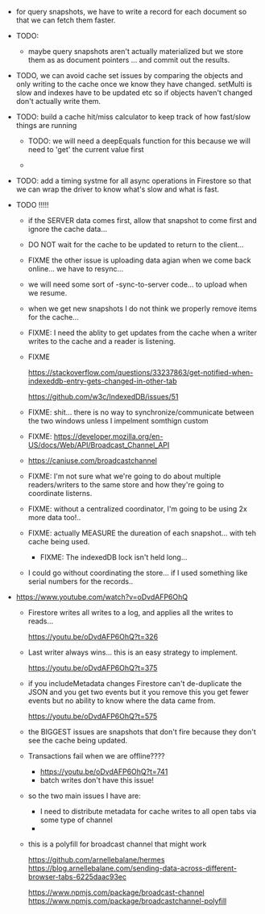 - for query snapshots, we have to write a record for each document so that we can fetch them faster.
- TODO:
    - maybe query snapshots aren't actually materialized but we store them as as
      document pointers ... and commit out the results.
    
- TODO, we can avoid cache set issues by comparing the objects and only writing
  to the cache once we know they have changed. setMulti is slow and indexes have
  to be updated etc so if objects haven't changed don't actually write them.
   
- TODO: build a cache hit/miss calculator to keep track of how fast/slow things are running

    - TODO: we will need a deepEquals function for this because we will need to 'get' the current
      value first
      
      
    - 

- TODO: add a timing systme for all async operations in Firestore so that we can
  wrap the driver to know what's slow and what is fast.


- TODO !!!!!

    - if the SERVER data comes first, allow that snapshot to come first and
      ignore the cache data... 
      
    - DO NOT wait for the cache to be updated to return to the client... 

    - FIXME  the other issue is uploading data agian when we come back online... we have to resync... 
    
    - we will need some sort of -sync-to-server code... to upload when we resume.
    
    - when we get new snapshots I do not think we properly remove items for the cache... 
    
    
    - FIXME: I need the ablity to get updates from the cache when a writer writes to the cache and a reader 
      is listening.
      
    - FIXME 
    
        https://stackoverflow.com/questions/33237863/get-notified-when-indexeddb-entry-gets-changed-in-other-tab
        
        https://github.com/w3c/IndexedDB/issues/51
        
    - FIXME: shit... there is no way to synchronize/communicate between the two windows unless I impelment somthign 
      custom


    - FIXME: https://developer.mozilla.org/en-US/docs/Web/API/Broadcast_Channel_API
    
    
    - https://caniuse.com/broadcastchannel
    
    - FIXME: I'm not sure what we're going to do about multiple readers/writers
      to the same store and how they're going to coordinate listerns.

    - FIXME: without a centralized coordinator, I'm going to be using 2x more data too!..


    - FIXME: actually MEASURE the dureation of each snapshot... with teh cache being used.  

        - FIXME: The indexedDB lock isn't held long... 

    - I could go without coordinating the store... if I used something like serial numbers for the records.. 
      

- https://www.youtube.com/watch?v=oDvdAFP6OhQ

    - Firestore writes all writes to a log, and applies all the writes to reads...
    
       https://youtu.be/oDvdAFP6OhQ?t=326

    - Last writer always wins...  this is an easy strategy to implement.
    
        https://youtu.be/oDvdAFP6OhQ?t=375
        
    - if you includeMetadata changes Firestore can't de-duplicate the JSON and you get two events but it you
      remove this you get fewer events but no ability to know where the data came from.
    
        https://youtu.be/oDvdAFP6OhQ?t=575
        
    - the BIGGEST issues are snapshots that don't fire because they don't see the cache being updated.
    
    - Transactions fail when we are offline???? 
        - https://youtu.be/oDvdAFP6OhQ?t=741
        - batch writes don't have this issue! 

    - so the two main issues I have are:
        
        - I need to distribute metadata for cache writes to all open tabs via some type of channel
        - 


    - this is a polyfill for broadcast channel that might work
    
        https://github.com/arnellebalane/hermes
        https://blog.arnellebalane.com/sending-data-across-different-browser-tabs-6225daac93ec
        
        https://www.npmjs.com/package/broadcast-channel
        https://www.npmjs.com/package/broadcastchannel-polyfill
